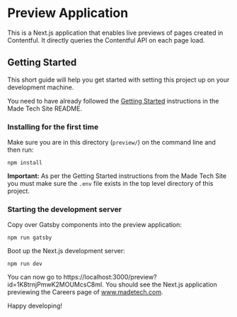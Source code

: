 # Preview Application

This is a Next.js application that enables live previews of pages created in Contentful. It directly queries the Contentful API on each page load.

## Getting Started

This short guide will help you get started with setting this project up on your development machine.

You need to have already followed the [Getting Started](../#getting-started) instructions in the Made Tech Site README.

### Installing for the first time

Make sure you are in this directory (`preview/`) on the command line and then run:

```
npm install
```

**Important:** As per the Getting Started instructions from the Made Tech Site you must make sure the `.env` file exists in the top level directory of this project.

### Starting the development server

Copy over Gatsby components into the preview application:

```
npm run gatsby
```

Boot up the Next.js development server:

```
npm run dev
```

You can now go to https://localhost:3000/preview?id=1K8trnjPmwK2MOUMcsC8mI. You should see the Next.js application previewing the Careers page of www.madetech.com.

Happy developing!
